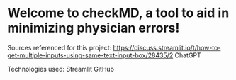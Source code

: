 # Welcome to checkMD, a tool to aid in minimizing physician errors!


Sources referenced for this project: 
https://discuss.streamlit.io/t/how-to-get-multiple-inputs-using-same-text-input-box/28435/2
ChatGPT

Technologies used:
Streamlit
GitHub